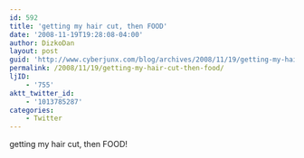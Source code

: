 ```yaml
---
id: 592
title: 'getting my hair cut, then FOOD'
date: '2008-11-19T19:28:08-04:00'
author: DizkoDan
layout: post
guid: 'http://www.cyberjunx.com/blog/archives/2008/11/19/getting-my-hair-cut-then-food/'
permalink: /2008/11/19/getting-my-hair-cut-then-food/
ljID:
    - '755'
aktt_twitter_id:
    - '1013785287'
categories:
    - Twitter
---
```


getting my hair cut, then FOOD!